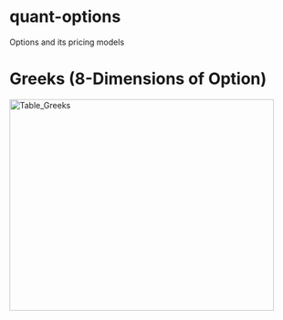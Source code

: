 # quant-options
Options and its pricing models


# Greeks (8-Dimensions of Option)
<img width="463" height="371" alt="Table_Greeks" src="https://github.com/user-attachments/assets/117d4185-132f-4c91-a69c-9223f70b071c" />

